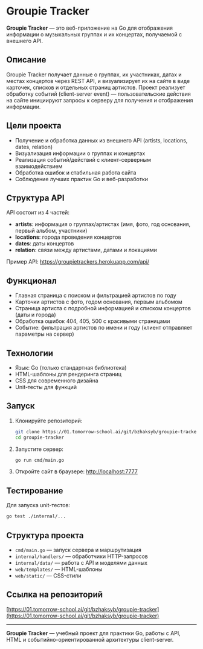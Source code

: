 # Groupie Tracker

**Groupie Tracker** — это веб-приложение на Go для отображения информации о музыкальных группах и их концертах, получаемой с внешнего API.

## Описание

Groupie Tracker получает данные о группах, их участниках, датах и местах концертов через REST API, и визуализирует их на сайте в виде карточек, списков и отдельных страниц артистов. Проект реализует обработку событий (client-server event) — пользовательские действия на сайте инициируют запросы к серверу для получения и отображения информации.

## Цели проекта
- Получение и обработка данных из внешнего API (artists, locations, dates, relation)
- Визуализация информации о группах и концертах
- Реализация событий/действий с клиент-серверным взаимодействием
- Обработка ошибок и стабильная работа сайта
- Соблюдение лучших практик Go и веб-разработки

## Структура API
API состоит из 4 частей:
- **artists**: информация о группах/артистах (имя, фото, год основания, первый альбом, участники)
- **locations**: города проведения концертов
- **dates**: даты концертов
- **relation**: связи между артистами, датами и локациями

Пример API: https://groupietrackers.herokuapp.com/api/

## Функционал
- Главная страница с поиском и фильтрацией артистов по году
- Карточки артистов с фото, годом основания, первым альбомом
- Страница артиста с подробной информацией и списком концертов (даты и города)
- Обработка ошибок 404, 405, 500 с красивыми страницами
- Событие: фильтрация артистов по имени и году (клиент отправляет параметры на сервер)

## Технологии
- Язык: Go (только стандартная библиотека)
- HTML-шаблоны для рендеринга страниц
- CSS для современного дизайна
- Unit-тесты для функций

## Запуск
1. Клонируйте репозиторий:
   ```sh
   git clone https://01.tomorrow-school.ai/git/bzhaksyb/groupie-tracker
   cd groupie-tracker
   ```
2. Запустите сервер:
   ```sh
   go run cmd/main.go
   ```
3. Откройте сайт в браузере: [http://localhost:7777](http://localhost:7777)

## Тестирование
Для запуска unit-тестов:
```sh
go test ./internal/...
```

## Структура проекта
- `cmd/main.go` — запуск сервера и маршрутизация
- `internal/handlers/` — обработчики HTTP-запросов
- `internal/data/` — работа с API и моделями данных
- `web/templates/` — HTML-шаблоны
- `web/static/` — CSS-стили

## Ссылка на репозиторий
[https://01.tomorrow-school.ai/git/bzhaksyb/groupie-tracker](https://01.tomorrow-school.ai/git/bzhaksyb/groupie-tracker)

---

**Groupie Tracker** — учебный проект для практики Go, работы с API, HTML и событийно-ориентированной архитектуры client-server. 